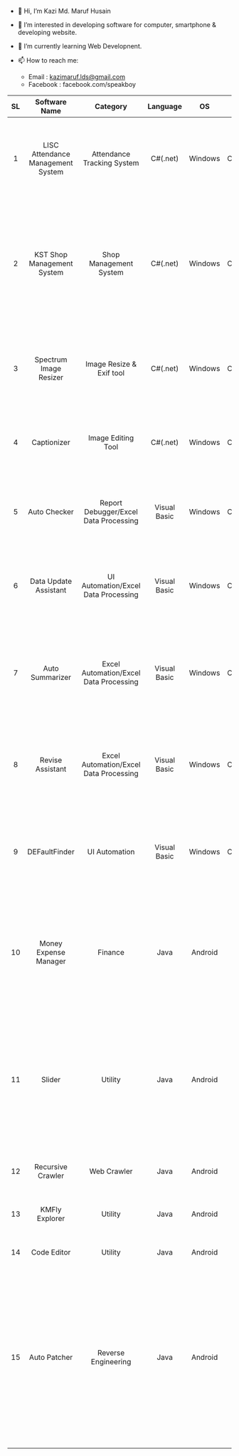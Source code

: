 - 👋 Hi, I’m Kazi Md. Maruf Husain
- 👀 I’m interested in developing software for computer, smartphone & developing website.
- 🌱 I’m currently learning Web Developnent.
- 📫 How to reach me: 

    - Email : kazimaruf.lds@gmail.com
    - Facebook : facebook.com/speakboy

<!---
kazimaruf991/kazimaruf991 is a ✨ special ✨ repository because its `README.md` (this file) appears on your GitHub profile.
You can click the Preview link to take a look at your changes.
--->

SL|Software Name|Category|Language|OS|Term Of Use|Summary of Features
:-:|:-:|:-:|:-:|:-:|:-:|:-:
1| LISC Attendance Management System | Attendance Tracking System | C#(.net) | Windows | Commercial | Generates Daily/Monthly Attendance Report by maintaining 5 different shifts attendance timing.
2| KST Shop Management System | Shop Management System | C#(.net) | Windows | Commercial | Stores buy/sell & costs records to SQL Server Compact database, prints vouchar, exporting daily/monthly report to Excel/PDF etc. 
3| Spectrum Image Resizer | Image Resize & Exif tool | C#(.net) | Windows | Commercial | Resizes single or multiple photos in the background, option to change some exif information.
4| Captionizer | Image Editing Tool | C#(.net) | Windows | Commercial | Adding photo caption in any position of the image with different fonts, color, size etc.
5| Auto Checker | Report Debugger/Excel Data Processing | Visual Basic | Windows | Commercial | Processes excel data, checks for error & generates comment with the error report.
6| Data Update Assistant | UI Automation/Excel Data Processing | Visual Basic | Windows | Commercial | Processing excel files, update/input data to another software from excel file.
7| Auto Summarizer | Excel Automation/Excel Data Processing | Visual Basic | Windows | Commercial | Processing unsorted excel data & generates a sorted printable excel file. Completes a long manual task in a very short time.
8| Revise Assistant | Excel Automation/Excel Data Processing | Visual Basic | Windows | Commercial | Compares two excel report, marks the difference & informs to related concern by email.
9| DEFaultFinder | UI Automation | Visual Basic | Windows | Commercial | Monitors another software data, finding the wrong input & informs to the user by marking the data field.
10| Money Expense Manager | Finance | Java | Android | Personal | Keeps record of daily/monthly earnings & expenses. It has Biometric & Password security option to prevent unauthorized access.
11| Slider | Utility | Java | Android | Personal | The software runs in the background & it can excecute various operation when user swiping the edge of the mobile screen. Eg.- Volume change, brightness change etc.
12| Recursive Crawler | Web Crawler | Java | Android | Personal | It can crawl & download files from a website.
13| KMFly Explorer | Utility | Java | Android | Personal | File Manager with various advance options & features.
14| Code Editor | Utility | Java | Android | Personal | Code editor with syntax highlighting.
15| Auto Patcher | Reverse Engineering | Java | Android | Public (free) | Automatically patches the android service.jar & framwork.jar & creates flashable that can be flashed via custom recovery to allow External SD Card write permission in android version 6.0 & 7.0. [Check my thread in XDA](https://forum.xda-developers.com/t/guide-app-6-x-x-7-x-x-allow-sdcard-write-access-switch-sdcard-path.3593021/)



